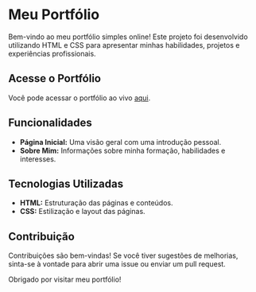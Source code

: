 # Meu Portfólio

Bem-vindo ao meu portfólio simples online! Este projeto foi desenvolvido utilizando HTML e CSS para apresentar minhas habilidades, projetos e experiências profissionais.

## Acesse o Portfólio

Você pode acessar o portfólio ao vivo [aqui](https://portfolio-gamma-eight-75.vercel.app/).

## Funcionalidades

- **Página Inicial:** Uma visão geral com uma introdução pessoal.
- **Sobre Mim:** Informações sobre minha formação, habilidades e interesses.

## Tecnologias Utilizadas

- **HTML:** Estruturação das páginas e conteúdos.
- **CSS:** Estilização e layout das páginas.

## Contribuição

Contribuições são bem-vindas! Se você tiver sugestões de melhorias, sinta-se à vontade para abrir uma issue ou enviar um pull request.

Obrigado por visitar meu portfólio!
